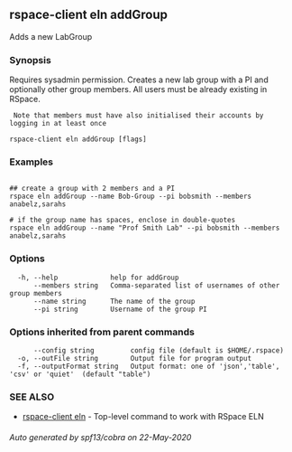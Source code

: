 ## rspace-client eln addGroup

Adds a new LabGroup

### Synopsis

Requires sysadmin permission. Creates a new lab group with a PI and 
	 optionally other group members. All users must be already existing in RSpace.

	 Note that members must have also initialised their accounts by logging in at least once
	

```
rspace-client eln addGroup [flags]
```

### Examples

```
 
## create a group with 2 members and a PI
rspace eln addGroup --name Bob-Group --pi bobsmith --members anabelz,sarahs

# if the group name has spaces, enclose in double-quotes
rspace eln addGroup --name "Prof Smith Lab" --pi bobsmith --members anabelz,sarahs

```

### Options

```
  -h, --help             help for addGroup
      --members string   Comma-separated list of usernames of other group members
      --name string      The name of the group
      --pi string        Username of the group PI
```

### Options inherited from parent commands

```
      --config string         config file (default is $HOME/.rspace)
  -o, --outFile string        Output file for program output
  -f, --outputFormat string   Output format: one of 'json','table', 'csv' or 'quiet'  (default "table")
```

### SEE ALSO

* [rspace-client eln](rspace-client_eln.md)	 - Top-level command to work with RSpace ELN

###### Auto generated by spf13/cobra on 22-May-2020
